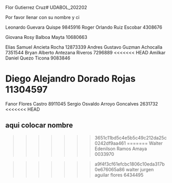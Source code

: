 Flor Gutierrez Cruz# UDABOL_202202

Por favor llenar con su nombre y ci

Leonardo Guevara Quispe 9845916
Roger Orlando Ruiz Escobar 4308676

Giovana Rosy Balboa Mayta 10680663

 Elias Samuel Ancieta Rocha 12873339
Andres Gustavo Guzman Achocalla 7351544
Bryan Alberto Antezana Riveros 7296889
<<<<<<< HEAD
Amilkar Daniel Quezo Ticona 9083846

Diego Alejandro Dorado Rojas 11304597
=======
Fanor Flores Castro 8911045
Sergio Osvaldo Arroyo Goncalves 2631732
<<<<<<< HEAD
## aqui colocar nombre
>>>>>>> 3651c11bd5c4e5b5c49c212da25c0242df9aa461
=======
Walter Edenilson Ramos Amaya 0033970

>>>>>>> a9f4f3cf61efcbc1806c10eda317b0e676065a86
walter jurgen aguilar flores 6434495
